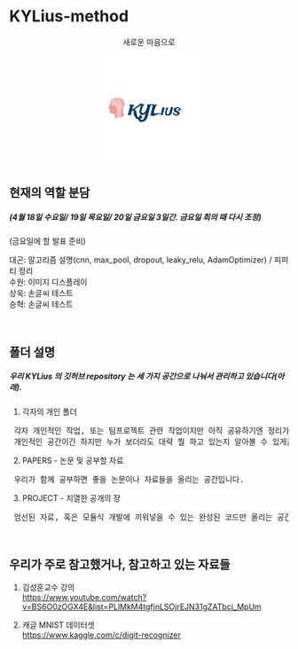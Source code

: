 # KYLius-method
<p align="center">새로운 마음으로 </p>
<p align="center"> <img src="승혁/KYLius_logo.png" > </p>

## 현재의 역할 분담
##### (4월 18일 수요일/ 19일 목요일/ 20일 금요일 3일간. 금요일 회의 때 다시 조정)
(금요일에 할 발표 준비)
<p>대곤: 알고리즘 설명(cnn, max_pool, dropout, leaky_relu, AdamOptimizer) / 피피티 정리 <br>
수원: 이미지 디스플레이<br>
상욱: 손글씨 테스트<br>
승혁: 손글씨 테스트</p>
<br>

## 폴더 설명
##### 우리 KYLius 의 깃허브 repository 는 세 가지 공간으로 나눠서 관리하고 있습니다(아래).
1. 각자의 개인 폴더 <br>
<pre> 각자 개인적인 작업, 또는 팀프로젝트 관련 작업이지만 아직 공유하기엔 정리가 덜 된 것들을 모아놓는 공간입니다. <br> 개인적인 공간이긴 하지만 누가 보더라도 대략 뭘 하고 있는지 알아볼 수 있게끔 적절한 주석은 필수! </pre>
2. PAPERS - 논문 및 공부할 자료 <br>
<pre> 우리가 함께 공부하면 좋을 논문이나 자료들을 올리는 공간입니다. </pre>
3. PROJECT - 치열한 공개의 장 <br>
<pre> 엄선된 자료, 혹은 모듈식 개발에 끼워넣을 수 있는 완성된 코드만 올리는 공간입니다. </pre>
<br>

## 우리가 주로 참고했거나, 참고하고 있는 자료들
1. 김성훈교수 강의 <br>
https://www.youtube.com/watch?v=BS6O0zOGX4E&list=PLlMkM4tgfjnLSOjrEJN31gZATbcj_MpUm

2. 캐글 MNIST 데이터셋 <br>
https://www.kaggle.com/c/digit-recognizer

